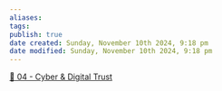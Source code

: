 ```yaml
---
aliases: 
tags: 
publish: true
date created: Sunday, November 10th 2024, 9:18 pm
date modified: Sunday, November 10th 2024, 9:18 pm
---
```


[📁 04 - Cyber & Digital Trust](../📁%2004%20-%20Cyber%20&%20Digital%20Trust/📁%2004%20-%20Cyber%20&%20Digital%20Trust.md)